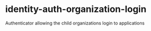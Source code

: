 # identity-auth-organization-login
Authenticator allowing the child organizations login to applications
